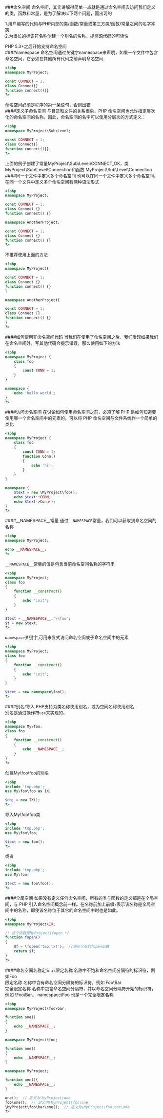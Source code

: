 ###命名空间
命名空间，其实讲解得简单一点就是通过命名空间去访问我们定义的类，函数和常量，是为了解决以下两个问题，而出现的       

1.用户编写的代码与PHP内部的类/函数/常量或第三方类/函数/常量之间的名字冲突       
2.为很长的标识符名称创建一个别名的名称，提高源代码的可读性        

PHP 5.3+之后开始支持命名空间   
####namespace
命名空间通过关键字namespace来声明，如果一个文件中包含命名空间，它必须在其他所有代码之前声明命名空间    
```php
<?php
namespace MyProject;

const CONNECT = 1;
class Connect{}
function connect(){}
?>
```
命名空间必须是程序的第一条语句，否则出错  
####定义子命名空间
与目录和文件的关系很象，PHP 命名空间也允许指定层次化的命名空间的名称。因此，命名空间的名字可以使用分层次的方式定义：
```php
<?php
namespace MyProject\Sub\Level;

const CONNECT = 1;
class Connect{}
function connect(){}
?>
```
上面的例子创建了常量MyProject\Sub\Level\CONNECT_OK，类 MyProject\Sub\Level\Connection和函数 MyProject\Sub\Level\Connection
####同一个文件中定义多个命名空间
也可以在同一个文件中定义多个命名空间。在同一个文件中定义多个命名空间有两种语法形式
```php
<?php 
namespace MyProject;

const CONNECT = 1;
class Connect {}
function connect() {}

namespace AnotherProject;

const CONNECT = 1;
class Connect {}
function connect() {}
?>
```
不推荐使用上面的方法
```php
<?php 
namespace MyProject{

const CONNECT = 1;
class Connect {}
function connect() {}
}

namespace AnotherProject{

const CONNECT = 1;
class Connect {}
function connect() {}
}
?>
```
####如何使用非命名空间代码
当我们在使用了命名空间之后，我们发现如果我们在命名空间外，写其他代码会提示错误，那么使用如下的方法
```php
<?php 
namespace MyProject {
	class foo
	{
		const CONN = 1;
	}
}

namespace {
	echo 'hello world';
}
?>
```
####访问命名空间
在讨论如何使用命名空间之前，必须了解 PHP 是如何知道要使用哪一个命名空间中的元素的。可以将 PHP 命名空间与文件系统作一个简单的类比
```php
<?php 
namespace MyProject {
	class foo
	{
		const CONN = 1;
		function Conn()
		{
			echo 'hi';
		}
	}
}

namespace {
	$text = new \MyProject\foo();
	echo $text::CONN;
	echo $text->Conn();
}
?>
```
####__NAMESPACE__常量
通过`__NAMESPACE`常量，我们可以获取到命名空间的名称
```php
<?php 
namespace MyProject;

echo __NAMESPACE__;
?>
```
`__NAMESPACE__`常量的值是包含当前命名空间名称的字符串
```php
<?php 
namespace MyProject;
class foo
{
	function __construct()
	{
		echo 'init';
	}
}

$text = __NAMESPACE__.'\\foo';
$t = new $text;
?>
```
`namespace`关键字,可用来显式访问命名空间或子命名空间中的元素
```php
<?php 
namespace MyProject;
class foo
{
	function __construct()
	{
		echo 'init';
	}
}

$text = new namespace\foo();
?>
```
####别名/导入
PHP支持为类名称使用别名，或为空间名称使用别名       
别名是通过操作符`use`来实现的，
```php
<?php
namespace My\foo;
class foo
{
	function __construct()
	{
		echo __NAMESPACE__;
	}
}
?>
```
创建My\foo\foo的别名
```php
<?php 
include 'tmp.php';
use My\foo\foo as IX;

$obj = new IX();
?>
```
导入My\foo\foo类
```php
<?php 
include 'tmp.php';
use My\foo\foo;

$text = new foo();
?>
```
或者
```php
<?php 
include 'tmp.php';
use My\foo;

$text = new foo\foo();
?>
```
####全局空间
如果没有定义任何命名空间，所有的类与函数的定义都是在全局空间，与 PHP 引入命名空间概念前一样。在名称前加上前缀`\`表示该名称是全局空间中的名称，即使该名称位于其它的命名空间中时也是如此。
```php
<?php 
namespace MyProject\IX;

/* 这个函数是MyProject\fopen */
function fopen()
{
	$f = \fopen('tmp.txt');  //调用全局的fopen函数
	return $f;
}
?>
```
####命名空间名称定义
非限定名称  名称中不饱和命名空间分隔符的标识符，例如Foo             
限定名称  名称中含有命名空间分隔符的标识符，例如 Foo\Bar         
完全限定名称  名称中包含命名空间分隔符，并以命名空间分隔符开始的标识符，例如 \Foo\Bar。 namespace\Foo 也是一个完全限定名称
```php
<?php 
namespace MyProject\foo\bar;

function one()
{
	echo __NAMESPACE__;
}

namespace MyProject\foo;

function one()
{
	echo __NAMESPACE__;
}

namespace MyProject;

function one(){
	echo __NAMESPACE__;
}

one();  // 定义为\MyProject\one
foo\one();  // 定义为\MyProject\foo\one
\MyProject\foo\bar\one();  // 定义为\MyProject\foo\bar\one
?>
```


